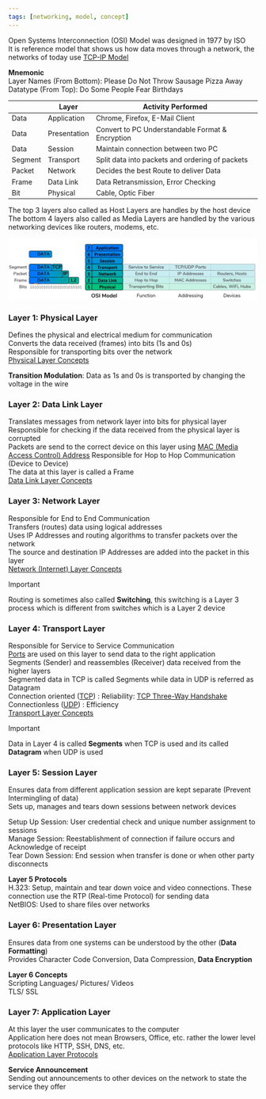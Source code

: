 ```yaml
---
tags: [networking, model, concept]
---
```


Open Systems Interconnection (OSI) Model was designed in 1977 by ISO  
It is reference model that shows us how data moves through a network, the networks of today use [TCP-IP Model](TCP-IP%20Model.md)

**Mnemonic**  
Layer Names (From Bottom): Please Do Not Throw Sausage Pizza Away  
Datatype (From Top): Do Some People Fear Birthdays

|         | Layer        | Activity Performed                               |
| ------- | ------------ | ------------------------------------------------ |
| Data    | Application  | Chrome, Firefox, E-Mail Client                   |
| Data    | Presentation | Convert to PC Understandable Format & Encryption |
| Data    | Session      | Maintain connection between two PC               |
| Segment | Transport    | Split data into packets and ordering of packets  |
| Packet  | Network      | Decides the best Route to deliver Data           |
| Frame   | Data Link    | Data Retransmission, Error Checking              |
| Bit     | Physical     | Cable, Optic Fiber                               |

The top 3 layers also called as Host Layers are handles by the host device  
The bottom 4 layers also called as Media Layers are handled by the various networking devices like routers, modems, etc.

![OSI Model](../images/osi-model.png)

### Layer 1: Physical Layer

Defines the physical and electrical medium for communication  
Converts the data received (frames) into bits (1s and 0s)  
Responsible for transporting bits over the network  
[Physical Layer Concepts](../Layer-wise%20Concepts/Physical%20Layer%20Concepts/Physical%20Layer%20Concepts.md)

**Transition Modulation**: Data as 1s and 0s is transported by changing the voltage in the wire

### Layer 2: Data Link Layer

Translates messages from network layer into bits for physical layer  
Responsible for checking if the data received from the physical layer is corrupted  
Packets are send to the correct device on this layer using [MAC (Media Access Control) Address](../Layer-wise%20Concepts/Data%20Link%20Layer%20Concepts/MAC%20(Media%20Access%20Control)%20Address.md)
Responsible for Hop to Hop Communication (Device to Device)  
The data at this layer is called a Frame  
[Data Link Layer Concepts](../Layer-wise%20Concepts/Data%20Link%20Layer%20Concepts/Data%20Link%20Layer%20Concepts.md)

### Layer 3: Network Layer

Responsible for End to End Communication  
Transfers (routes) data using logical addresses  
Uses IP Addresses and routing algorithms to transfer packets over the network  
The source and destination IP Addresses are added into the packet in this layer  
[Network (Internet) Layer Concepts](../Layer-wise%20Concepts/Network%20(Internet)%20Layer%20Concepts/Network%20(Internet)%20Layer%20Concepts.md)

> [!IMPORTANT]  
> Routing is sometimes also called **Switching**, this switching is a Layer 3 process  which is different from switches which is a Layer 2 device


### Layer 4: Transport Layer

Responsible for Service to Service Communication  
[Ports](../Layer-wise%20Concepts/Transport%20Layer%20Concepts/Network%20Ports.md) are used on this layer to send data to the right application  
Segments (Sender) and reassembles (Receiver) data received from the higher layers  
Segmented data in TCP is called Segments while data in UDP is referred as Datagram  
Connection oriented ([TCP](../Layer-wise%20Concepts/Transport%20Layer%20Concepts/TCP%20(Transmission%20Control%20Protocol).md)) : Reliability: [TCP Three-Way Handshake](../Layer-wise%20Concepts/Transport%20Layer%20Concepts/TCP%20Three-Way%20Handshake.md)  
Connectionless ([UDP](../Layer-wise%20Concepts/Transport%20Layer%20Concepts/UDP%20(User%20Datagram%20Protocol).md)) : Efficiency  
[Transport Layer Concepts](../Layer-wise%20Concepts/Transport%20Layer%20Concepts/Transport%20Layer%20Concepts.md)

> [!IMPORTANT]
> Data in Layer 4 is called **Segments** when TCP is used and its called **Datagram** when UDP is used

### Layer 5: Session Layer

Ensures data from different application session are kept separate (Prevent Intermingling of data)  
Sets up, manages and tears down sessions between network devices  

Setup Up Session: User credential check and unique number assignment to sessions    
Manage Session: Reestablishment of connection if failure occurs and Acknowledge of receipt  
Tear Down Session: End session when transfer is done or when other party disconnects

**Layer 5 Protocols**  
H.323: Setup, maintain and tear down voice and video connections. These connection use the RTP (Real-time Protocol) for sending data  
NetBIOS: Used to share files over networks

### Layer 6: Presentation Layer

Ensures data from one systems can be understood by the other (**Data Formatting**)  
Provides Character Code Conversion, Data Compression, **Data Encryption**

**Layer 6 Concepts**  
Scripting Languages/ Pictures/ Videos  
TLS/ SSL

### Layer 7: Application Layer

At this layer the user communicates to the computer  
Application here does not mean Browsers, Office, etc. rather the lower level protocols like HTTP, SSH, DNS, etc.  
[Application Layer Protocols](../Layer-wise%20Concepts/Application%20Layer%20Protocols/Application%20Layer%20Protocols.md)

**Service Announcement**  
Sending out announcements to other devices on the network to state the service they offer
